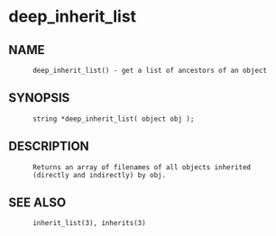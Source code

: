 # deep_inherit_list
## NAME
          deep_inherit_list() - get a list of ancestors of an object

## SYNOPSIS
          string *deep_inherit_list( object obj );

## DESCRIPTION
          Returns an array of filenames of all objects inherited
          (directly and indirectly) by obj.

## SEE ALSO
          inherit_list(3), inherits(3)
